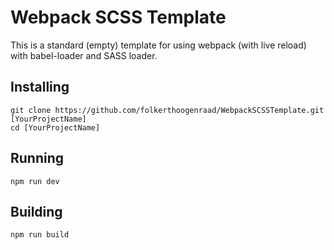 # Webpack SCSS Template
This is a standard (empty) template for using webpack (with live reload) with babel-loader and SASS loader.

## Installing
```
git clone https://github.com/folkerthoogenraad/WebpackSCSSTemplate.git [YourProjectName]
cd [YourProjectName]
```

## Running
```
npm run dev
```

## Building
```
npm run build
```